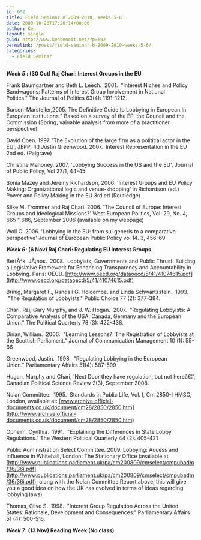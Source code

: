 ```yaml
---
id: 602
title: Field Seminar B 2009-2010, Weeks 5-6
date: 2009-10-28T17:20:14+00:00
author: Ken
layout: single
guid: http://www.kenbenoit.net/?p=602
permalink: /posts/field-seminar-b-2009-2010-weeks-5-6/
categories:
  - Field Seminar
---
```

**_Week 5_ : (30 Oct) Raj Chari: Interest Groups in the EU**


  Frank Baumgartner and Beth L. Leech.  2001.  "Interest Niches and Policy Bandwagons: Patterns of Interest Group Involvement in National Politics." The Journal of Politics 63(4): 1191-1212.



  Burson-Marsteller,2005. The Definitive Guide to Lobbying in European In European Institutions " Based on a survey of the EP, the Council and the Commission (Spring; valuable analysis from more of a practitioner perspective).



  David Coen. 1997. 'The Evolution of the large firm as a political actor in the EU', JEPP, 4.1 Justin Greenwood. 2007.  Interest Representation in the EU 2nd ed. (Palgrave)



  Christine Mahoney, 2007, 'Lobbying Success in the US and the EU', Journal of Public Policy, Vol 27/1, 44-45



  Sonia Mazey and Jeremy Richardson, 2006. 'Interest Groups and EU Policy Making: Organizational logic and venue-shopping' in Richardson (ed.) Power and Policy Making in the EU 3rd ed (Routledge)



  Silke M. Trommer and Raj Chari. 2006. 'The Council of Europe: Interest Groups and Ideological Missions?' West European Politics, Vol. 29, No. 4, 665 " 686, September 2006 (available on my webpage)



  Woll C. 2006. 'Lobbying in the EU: from sui generis to a comparative perspective' Journal of European Public Policy vol 14. 3, 456-69


_**Week 6**_**: (6 Nov) Raj Chari: Regulating EU Interest Groups**


  BertÃ³k, JÃ¡nos.  2008.  Lobbyists, Governments and Public Thrust: Building a Legislative Framework for Enhancing Transparency and Accountability in Lobbying. Paris: OECD. [http://www.oecd.org/dataoecd/5/41/41074615.pdf](http://www.oecd.org/dataoecd/5/41/41074615.pdf)



  Brinig, Margaret F., Randall G. Holcombe. and Linda Schwartzstein.  1993.  "The Regulation of Lobbyists." Public Choice 77 (2): 377-384.



  Chari, Raj, Gary Murphy, and J. W. Hogan.  2007.  "Regulating Lobbyists: A Comparative Analysis of the USA, Canada, Germany and the European Union." The Political Quarterly 78 (3): 422-438.



  Dinan, William.  2006.  "Learning Lessons?  The Registration of Lobbyists at the Scottish Parliament." Journal of Communication Management 10 (1): 55-66



  Greenwood, Justin.  1998.  "Regulating Lobbying in the European Union." Parliamentary Affairs 51(4): 587-599



  Hogan, Murphy and Chari, 'Next Door they have regulation, but not hereâ€¦', Canadian Political Science Review 2(3), September 2008.



  Nolan Committee.  1995.  Standards in Public Life, Vol. I, Cm 2850-I HMSO, London, available at: [www.archive.official-documents.co.uk/document/cm28/2850/2850.htm](http://www.archive.official-documents.co.uk/document/cm28/2850/2850.htm)



  Opheim, Cynthia.  1991.  "Explaining the Differences in State Lobby Regulations." The Western Political Quarterly 44 (2): 405-421



  Public Administration Select Committee. 2009. Lobbying: Access and Influence in Whitehall, London: The Stationary Office (available at [http://www.publications.parliament.uk/pa/cm200809/cmselect/cmpubadm/36/36i.pdf](http://www.publications.parliament.uk/pa/cm200809/cmselect/cmpubadm/36/36i.pdf); along with the Nolan Committee Report above, this will give you a good idea on how the UK has evolved in terms of ideas regarding lobbying laws)



  Thomas, Clive S.  1998.  "Interest Group Regulation Across the United States: Rationale, Development and Consequences." Parliamentary Affairs 51 (4): 500-515.


_**Week 7**_**: (13 Nov) Reading Week (No class)**
